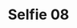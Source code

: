 ---
title: Selfie 08
image: /uploads/selfies/selfie-08.jpg
image_description: Female Engineer at Softcom
---